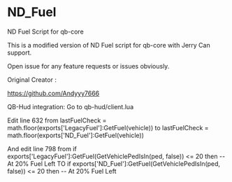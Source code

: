 # ND_Fuel
 ND Fuel Script for qb-core

This is a modified version of ND Fuel script for qb-core with Jerry Can support.

Open issue for any feature requests or issues obviously.

Original Creator :

https://github.com/Andyyy7666

QB-Hud integration: 
Go to qb-hud/client.lua 

Edit line 632 from
lastFuelCheck = math.floor(exports['LegacyFuel']:GetFuel(vehicle)) 
to 
lastFuelCheck = math.floor(exports['ND_Fuel']:GetFuel(vehicle))

And edit line 798 from
if exports['LegacyFuel']:GetFuel(GetVehiclePedIsIn(ped, false)) <= 20 then -- At 20% Fuel Left 
TO 
if exports['ND_Fuel']:GetFuel(GetVehiclePedIsIn(ped, false)) <= 20 then -- At 20% Fuel Left



